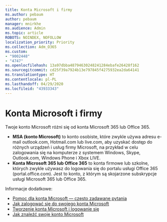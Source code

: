 ```yaml
---
title: Konta Microsoft i firmy
ms.author: pebaum
author: pebaum
manager: mnirkhe
ms.audience: Admin
ms.topic: article
ROBOTS: NOINDEX, NOFOLLOW
localization_priority: Priority
ms.collection: Adm_O365
ms.custom:
- "9002448"
- "4747"
ms.openlocfilehash: 13a97dbba48794630248241284ebafe26428f162
ms.sourcegitcommit: cd25f39a7924b13e797845f4275932ea2da64141
ms.translationtype: HT
ms.contentlocale: pl-PL
ms.lasthandoff: 04/29/2020
ms.locfileid: "43933343"
---
```

# <a name="microsoft-and-business-accounts"></a>Konta Microsoft i firmy

Twoje konto Microsoft różni się od konta Microsoft 365 lub Office 365.

- **MSA (konto Microsoft)** to konto osobiste, które zwykle używa adresu e-mail outlook.com, Hotmail.com lub live.com, aby uzyskać dostęp do różnych urządzeń i usług firmy Microsoft, na przykład w celu zalogowania się na komputerze z systemem Windows, Skype, Outlook.com, Windows Phone i Xbox LIVE.
- **Konta Microsoft 365 lub Office 365** to konta firmowe lub szkolne, których zwykle używasz do logowania się do portalu usługi Office 365 (portal.office.com). Jest to konto, z którym są skojarzone subskrypcje usługi Microsoft 365 lub Office 365.

Informacje dodatkowe:

- [Pomoc dla konta Microsoft — często zadawane pytania](https://support.microsoft.com/hub/4294457/microsoft-account-help) 
- [Jak zalogować się do swojego konta Microsoft](https://support.microsoft.com/help/4028195/microsoft-account-how-to-sign-in)
- [Tworzenie konta Microsoft i logowanie się](https://account.microsoft.com/account)
- [Jak znaleźć swoje konto Microsoft](https://support.microsoft.com/help/13811/microsoft-account-how-to-find)
